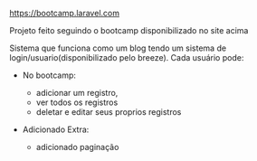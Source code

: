 https://bootcamp.laravel.com

Projeto feito seguindo o bootcamp disponibilizado no site acima

Sistema que funciona como um blog tendo um sistema de login/usuario(disponibilizado pelo breeze).
Cada usuário pode:
* No bootcamp:
    - adicionar um registro, 
    - ver todos os registros 
    - deletar e editar seus proprios registros

* Adicionado Extra:
    - adicionado paginação


